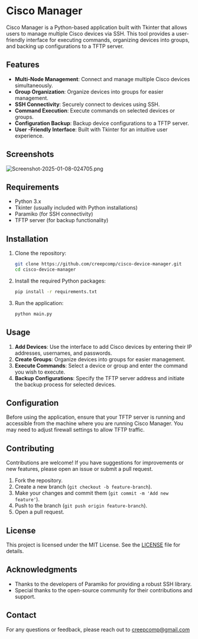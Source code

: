 # Cisco Manager

Cisco Manager is a Python-based application built with Tkinter that allows users to manage multiple Cisco devices via SSH. This tool provides a user-friendly interface for executing commands, organizing devices into groups, and backing up configurations to a TFTP server.

## Features

- **Multi-Node Management**: Connect and manage multiple Cisco devices simultaneously.
- **Group Organization**: Organize devices into groups for easier management.
- **SSH Connectivity**: Securely connect to devices using SSH.
- **Command Execution**: Execute commands on selected devices or groups.
- **Configuration Backup**: Backup device configurations to a TFTP server.
- **User -Friendly Interface**: Built with Tkinter for an intuitive user experience.

## Screenshots

![Screenshot-2025-01-08-024705.png](https://i.ibb.co/8jNRjDZ/Screenshot-2025-01-08-024705.png)

## Requirements

- Python 3.x
- Tkinter (usually included with Python installations)
- Paramiko (for SSH connectivity)
- TFTP server (for backup functionality)

## Installation

1. Clone the repository:

   ```bash
   git clone https://github.com/creepcomp/cisco-device-manager.git
   cd cisco-device-manager
   ```

2. Install the required Python packages:

   ```bash
   pip install -r requirements.txt
   ```

3. Run the application:

   ```bash
   python main.py
   ```

## Usage

1. **Add Devices**: Use the interface to add Cisco devices by entering their IP addresses, usernames, and passwords.
2. **Create Groups**: Organize devices into groups for easier management.
3. **Execute Commands**: Select a device or group and enter the command you wish to execute.
4. **Backup Configurations**: Specify the TFTP server address and initiate the backup process for selected devices.

## Configuration

Before using the application, ensure that your TFTP server is running and accessible from the machine where you are running Cisco Manager. You may need to adjust firewall settings to allow TFTP traffic.

## Contributing

Contributions are welcome! If you have suggestions for improvements or new features, please open an issue or submit a pull request.

1. Fork the repository.
2. Create a new branch (`git checkout -b feature-branch`).
3. Make your changes and commit them (`git commit -m 'Add new feature'`).
4. Push to the branch (`git push origin feature-branch`).
5. Open a pull request.

## License

This project is licensed under the MIT License. See the [LICENSE](LICENSE) file for details.

## Acknowledgments

- Thanks to the developers of Paramiko for providing a robust SSH library.
- Special thanks to the open-source community for their contributions and support.

## Contact

For any questions or feedback, please reach out to creepcomp@gmail.com
